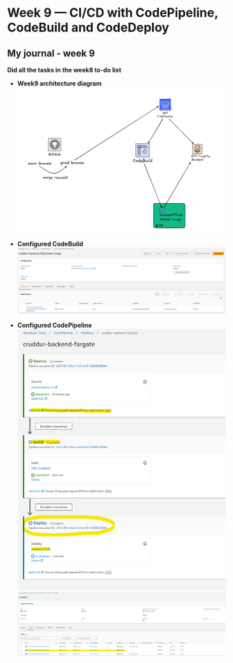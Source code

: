 # Week 9 — CI/CD with CodePipeline, CodeBuild and CodeDeploy
## My journal - week 9

**Did all the tasks in the week8 to-do list**
-  **Week9 architecture diagram**	
![image week9-architecture](./images/week9-architecture.png)

-  **Configured CodeBuild**
![image week9-codebuild1](./images/week9-codebuild1.png)

-  **Configured CodePipeline**
![image week9-codepipeline1](./images/week9-codepipeline1.png)
![image week9-codepipeline2](./images/week9-codepipeline2.png)